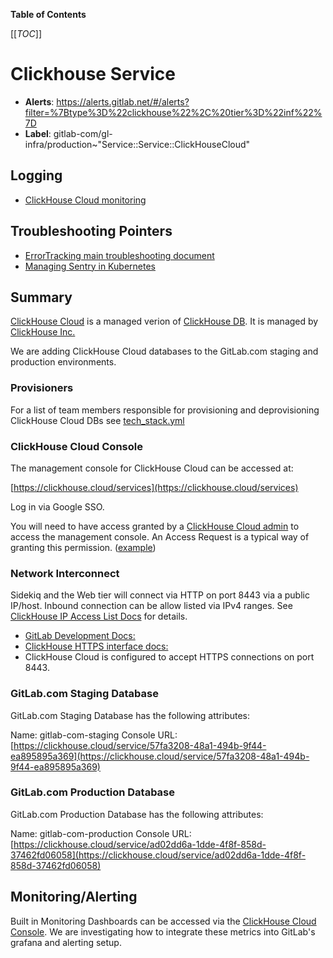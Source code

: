 <!-- MARKER: do not edit this section directly. Edit services/service-catalog.yml then run scripts/generate-docs -->

**Table of Contents**

[[_TOC_]]

# Clickhouse Service

* **Alerts**: <https://alerts.gitlab.net/#/alerts?filter=%7Btype%3D%22clickhouse%22%2C%20tier%3D%22inf%22%7D>
* **Label**: gitlab-com/gl-infra/production~"Service::Service::ClickHouseCloud"

## Logging

* [ClickHouse Cloud monitoring](https://clickhouse.cloud/services)

## Troubleshooting Pointers

* [ErrorTracking main troubleshooting document](../errortracking/overview.md)
* [Managing Sentry in Kubernetes](../sentry/sentry.md)
<!-- END_MARKER -->

## Summary

[ClickHouse Cloud](https://clickhouse.cloud) is a managed verion of [ClickHouse DB](https://github.com/ClickHouse/ClickHouse).  It is managed by [ClickHouse Inc.](https://clickhouse.com)

We are adding ClickHouse Cloud databases to the GitLab.com staging and production environments.

### Provisioners

For a list of team members responsible for provisioning and deprovisioning ClickHouse Cloud DBs see [tech_stack.yml](https://gitlab.com/gitlab-com/www-gitlab-com/-/blob/master/data/tech_stack.yml)

### ClickHouse Cloud Console

The management console for ClickHouse Cloud can be accessed at:

[https://clickhouse.cloud/services](https://clickhouse.cloud/services)

Log in via Google SSO.

You will need to have access granted by a [ClickHouse Cloud admin](https://gitlab.com/gitlab-com/team-member-epics/access-requests/-/issues/23987) to access the management console.  An Access Request is a typical way of granting this permission. ([example](https://gitlab.com/gitlab-com/team-member-epics/access-requests/-/issues/23987))

### Network Interconnect

Sidekiq and the Web tier will connect via HTTP on port 8443 via a public IP/host.  Inbound connection can be allow listed via IPv4 ranges.  See [ClickHouse IP Access List Docs](https://clickhouse.com/docs/en/manage/security/ip-access-list) for details.

* [GitLab Development Docs:](https://docs.gitlab.com/ee/development/database/clickhouse/clickhouse_within_gitlab.html#writing-database-queries)
* [ClickHouse HTTPS interface docs:](https://clickhouse.com/docs/en/interfaces/http)
* ClickHouse Cloud is configured to accept HTTPS connections on port 8443.

### GitLab.com Staging Database

GitLab.com Staging Database has the following attributes:

Name: gitlab-com-staging
Console URL: [https://clickhouse.cloud/service/57fa3208-48a1-494b-9f44-ea895895a369](https://clickhouse.cloud/service/57fa3208-48a1-494b-9f44-ea895895a369)

### GitLab.com Production Database

GitLab.com Production Database has the following attributes:

Name: gitlab-com-production
Console URL: [https://clickhouse.cloud/service/ad02dd6a-1dde-4f8f-858d-37462fd06058](https://clickhouse.cloud/service/ad02dd6a-1dde-4f8f-858d-37462fd06058)

<!-- ## Architecture -->

<!-- ## Performance -->

<!-- ## Scalability -->

<!-- ## Availability -->

<!-- ## Durability -->

<!-- ## Security/Compliance -->

## Monitoring/Alerting

Built in Monitoring Dashboards can be accessed via the [ClickHouse Cloud Console](https://clickhouse.cloud/services).  We are investigating how to integrate these metrics into GitLab's grafana and alerting setup.

<!-- ## Links to further Documentation -->
